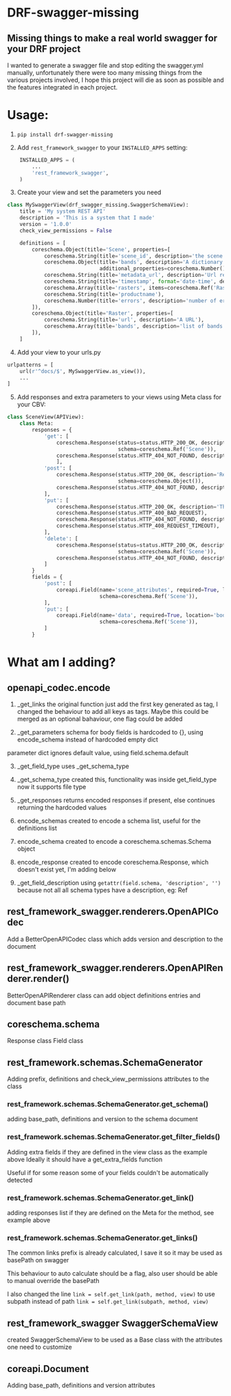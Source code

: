 # DRF-swagger-missing
## Missing things to make a real world swagger for your DRF project

I wanted to generate a swagger file and stop editing the swagger.yml
manually, unfortunately there were too many missing things from the
various projects involved, I hope this project will die as soon as
possible and the features integrated in each project.

# Usage:

1. `pip install drf-swagger-missing`

2. Add `rest_framework_swagger` to your `INSTALLED_APPS` setting:
```python
    INSTALLED_APPS = (
        ...
        'rest_framework_swagger',
    )
```
    
3. Create your view and set the parameters you need
```python
class MySwaggerView(drf_swagger_missing.SwaggerSchemaView):
    title = 'My system REST API'
    description = 'This is a system that I made'
    version = '1.0.0'
    check_view_permissions = False

    definitions = [
        coreschema.Object(title='Scene', properties=[
            coreschema.String(title='scene_id', description='the scene id'),
            coreschema.Object(title='bands', description='A dictionary',
                              additional_properties=coreschema.Number()),
            coreschema.String(title='metadata_url', description='Url reference'),
            coreschema.String(title='timestamp', format='date-time', description='the timestamp'),
            coreschema.Array(title='rasters', items=coreschema.Ref('Raster')),
            coreschema.String(title='productname'),
            coreschema.Number(title='errors', description='number of errors in operation'),
        ]),
        coreschema.Object(title='Raster', properties=[
            coreschema.String(title='url', description='A URL'),
            coreschema.Array(title='bands', description='list of bands', items=coreschema.String()),
        ]),
    ]
```
    
4. Add your view to your urls.py
```python
urlpatterns = [
    url(r'^docs/$', MySwaggerView.as_view()),
    ...
]
```
 
5. Add responses and extra parameters to your views using Meta class for your CBV:
```python
class SceneView(APIView):
    class Meta:
        responses = {
            'get': [
                coreschema.Response(status=status.HTTP_200_OK, description='A Scene object',
                                    schema=coreschema.Ref('Scene')),
                coreschema.Response(status.HTTP_404_NOT_FOUND, description='Scene not found'),
                ],
            'post': [
                coreschema.Response(status.HTTP_200_OK, description='Result object',
                                    schema=coreschema.Object()),
                coreschema.Response(status.HTTP_404_NOT_FOUND, description='Scene not found'),
            ],
            'put': [
                coreschema.Response(status.HTTP_200_OK, description='The scene object', schema=coreschema.Ref('Scene')),
                coreschema.Response(status.HTTP_400_BAD_REQUEST),
                coreschema.Response(status.HTTP_404_NOT_FOUND, description='Scene not found'),
                coreschema.Response(status.HTTP_408_REQUEST_TIMEOUT),
            ],
            'delete': [
                coreschema.Response(status=status.HTTP_200_OK, description='The Scene object deleted',
                                    schema=coreschema.Ref('Scene')),
                coreschema.Response(status.HTTP_404_NOT_FOUND, description='Scene not found'),
            ]
        }
        fields = {
            'post': [
                coreapi.Field(name='scene_attributes', required=True, location='body',
                              schema=coreschema.Ref('Scene')),
            ],
            'put': [
                coreapi.Field(name='data', required=True, location='body',
                              schema=coreschema.Ref('Scene')),
            ]
        }
```


# What am I adding?

## openapi_codec.encode
1. _get_links
the original function just add the first key generated as tag, 
I changed the behaviour to add all keys as tags.
Maybe this could be merged as an optional bahaviour, one flag could be added

2. _get_parameters
schema for body fields is hardcoded to {}, using encode_schema instead of
hardcoded empty dict

parameter dict ignores default value, using field.schema.default

3. _get_field_type
uses _get_schema_type

3. _get_schema_type
created this, functionality was inside get_field_type
now it supports file type

4. _get_responses
returns encoded responses if present, else continues returning the
hardcoded values

4. encode_schemas
created to encode a schema list, useful for the definitions list

5. encode_schema
created to encode a coreschema.schemas.Schema object

6. encode_response
created to encode coreschema.Response, which doesn't exist yet,
I'm adding below

7. _get_field_description
using ```getattr(field.schema, 'description', '')``` because not all
all schema types have a description, eg: Ref

## rest_framework_swagger.renderers.OpenAPICodec

Add a BetterOpenAPICodec class which adds version and description to the document

## rest_framework_swagger.renderers.OpenAPIRenderer.render()
BetterOpenAPIRenderer class can add object definitions entries and document base path

## coreschema.schema

Response class
Field class

## rest_framework.schemas.SchemaGenerator

Adding prefix, definitions and check_view_permissions attributes to the class

### rest_framework.schemas.SchemaGenerator.get_schema()

adding base_path, definitions and version to the schema document

### rest_framework.schemas.SchemaGenerator.get_filter_fields()
Adding extra fields if they are defined in the view class as the example above
Ideally it should have a get_extra_fields function

Useful if for some reason some of your fields couldn't be
automatically detected
 
### rest_framework.schemas.SchemaGenerator.get_link()

adding responses list if they are defined on the Meta for the method,
see example above

### rest_framework.schemas.SchemaGenerator.get_links()

The common links prefix is already calculated, I save it so it may be
used as basePath on swagger

This behaviour to auto calculate should be a flag, also user should be able
to manual override the basePath

I also changed the line ```link = self.get_link(path, method, view)```
to use subpath instead of path ```link = self.get_link(subpath, method, view)```
 
## rest_framework_swagger SwaggerSchemaView

created SwaggerSchemaView to be used as a Base class with the attributes
one need to customize

## coreapi.Document
Adding base_path, definitions and version attributes
